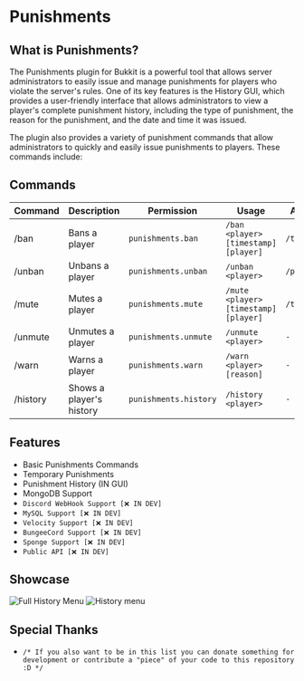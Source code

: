 # Punishments

## What is Punishments?
The Punishments plugin for Bukkit is a powerful tool that allows server administrators to easily issue and manage punishments for players who violate the server's rules. One of its key features is the History GUI, which provides a user-friendly interface that allows administrators to view a player's complete punishment history, including the type of punishment, the reason for the punishment, and the date and time it was issued.

The plugin also provides a variety of punishment commands that allow administrators to quickly and easily issue punishments to players. These commands include:

## Commands
| Command | Description | Permission | Usage                                | Aliases     |
| --- | --- | --- |--------------------------------------|-------------|
| /ban | Bans a player | `punishments.ban` | `/ban <player> [timestamp] [player]` | `/tempban`  |
| /unban | Unbans a player | `punishments.unban` | `/unban <player>` | `/pardon`   |
| /mute | Mutes a player | `punishments.mute` | `/mute <player> [timestamp] [player]` | `/tempmute` |
| /unmute | Unmutes a player | `punishments.unmute` | `/unmute <player>` | `-`         |
| /warn | Warns a player | `punishments.warn` | `/warn <player> [reason]` | `-`         |
 | /history | Shows a player's history | `punishments.history` | `/history <player>` | `-`         |

## Features
- Basic Punishments Commands
- Temporary Punishments
- Punishment History (IN GUI)
- MongoDB Support
- `Discord WebHook Support [❌ IN DEV]`
- `MySQL Support [❌ IN DEV]`
- `Velocity Support [❌ IN DEV]`
- `BungeeCord Support [❌ IN DEV]`
- `Sponge Support [❌ IN DEV]`
- `Public API [❌ IN DEV]`

## Showcase
![Full History Menu](https://i.imgur.com/d7YB5cW.png)
![History menu](https://i.imgur.com/ViFtzlj.png)

## Special Thanks
 - `/* If you also want to be in this list you can donate something for development or contribute a "piece" of your code to this repository :D */`
